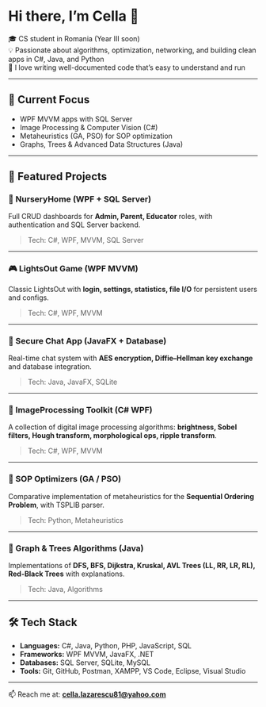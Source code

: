 # Hi there, I’m Cella 👋

🎓 CS student in Romania (Year III soon)  
💡 Passionate about algorithms, optimization, networking, and building clean apps in C#, Java, and Python  
🌸 I love writing well-documented code that’s easy to understand and run  

---

## 🌱 Current Focus
- WPF MVVM apps with SQL Server  
- Image Processing & Computer Vision (C#)  
- Metaheuristics (GA, PSO) for SOP optimization  
- Graphs, Trees & Advanced Data Structures (Java)  

---

## 🚀 Featured Projects

### 🏫 NurseryHome (WPF + SQL Server)  
Full CRUD dashboards for **Admin, Parent, Educator** roles, with authentication and SQL Server backend.  
> Tech: C#, WPF, MVVM, SQL Server  

---

### 🎮 LightsOut Game (WPF MVVM)  
Classic LightsOut with **login, settings, statistics, file I/O** for persistent users and configs.  
> Tech: C#, WPF, MVVM  

---

### 💬 Secure Chat App (JavaFX + Database)  
Real-time chat system with **AES encryption, Diffie–Hellman key exchange** and database integration.  
> Tech: Java, JavaFX, SQLite  

---

### 🧮 ImageProcessing Toolkit (C# WPF)  
A collection of digital image processing algorithms: **brightness, Sobel filters, Hough transform, morphological ops, ripple transform**.  
> Tech: C#, WPF, MVVM  

---

### 🔗 SOP Optimizers (GA / PSO)  
Comparative implementation of metaheuristics for the **Sequential Ordering Problem**, with TSPLIB parser.  
> Tech: Python, Metaheuristics  

---

### 🌳 Graph & Trees Algorithms (Java)  
Implementations of **DFS, BFS, Dijkstra, Kruskal, AVL Trees (LL, RR, LR, RL), Red-Black Trees** with explanations.  
> Tech: Java, Algorithms  

---

## 🛠️ Tech Stack
- **Languages:** C#, Java, Python, PHP, JavaScript, SQL  
- **Frameworks:** WPF MVVM, JavaFX, .NET  
- **Databases:** SQL Server, SQLite, MySQL  
- **Tools:** Git, GitHub, Postman, XAMPP, VS Code, Eclipse, Visual Studio  

---

📫 Reach me at: **cella.lazarescu81@yahoo.com**  

